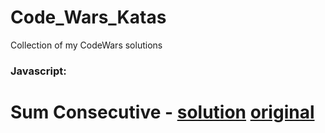 # Code_Wars_Katas

Collection of my CodeWars solutions

### Javascript:

# Sum Consecutive - [solution](Javascript/Beginner%20Series%20%233%20Sum%20of%20Numbers/solution.js) [original](https://www.codewars.com/kata/55f2b110f61eb01779000053/train/javascript)
